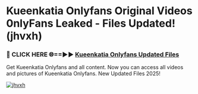 # Kueenkatia Onlyfans Original Videos 0nlyFans Leaked - Files Updated! (jhvxh)

<h3>🔴 CLICK HERE 🌐==►► <a href="https://tinyurl.com/ehrbuxhb" rel="nofollow">Kueenkatia Onlyfans Updated Files</a></h3>

Get Kueenkatia Onlyfans and all content. Now you can access all videos and pictures of Kueenkatia Onlyfans. New Updated Files 2025!

[![jhvxh](https://i.imgur.com/lVYEuWS.gif)](https://tinyurl.com/ehrbuxhb)
